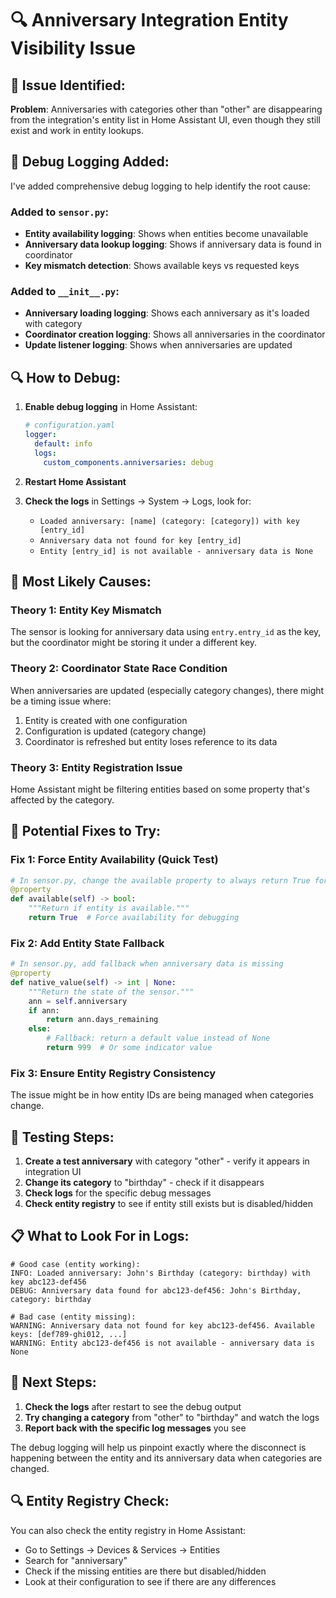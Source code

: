 # 🔍 Anniversary Integration Entity Visibility Issue

## 🚨 **Issue Identified:**

**Problem**: Anniversaries with categories other than "other" are disappearing from the integration's entity list in Home Assistant UI, even though they still exist and work in entity lookups.

## 🔧 **Debug Logging Added:**

I've added comprehensive debug logging to help identify the root cause:

### **Added to `sensor.py`:**
- **Entity availability logging**: Shows when entities become unavailable
- **Anniversary data lookup logging**: Shows if anniversary data is found in coordinator
- **Key mismatch detection**: Shows available keys vs requested keys

### **Added to `__init__.py`:**
- **Anniversary loading logging**: Shows each anniversary as it's loaded with category
- **Coordinator creation logging**: Shows all anniversaries in the coordinator
- **Update listener logging**: Shows when anniversaries are updated

## 🔍 **How to Debug:**

1. **Enable debug logging** in Home Assistant:
   ```yaml
   # configuration.yaml
   logger:
     default: info
     logs:
       custom_components.anniversaries: debug
   ```

2. **Restart Home Assistant**

3. **Check the logs** in Settings → System → Logs, look for:
   - `Loaded anniversary: [name] (category: [category]) with key [entry_id]`
   - `Anniversary data not found for key [entry_id]`
   - `Entity [entry_id] is not available - anniversary data is None`

## 🎯 **Most Likely Causes:**

### **Theory 1: Entity Key Mismatch**
The sensor is looking for anniversary data using `entry.entry_id` as the key, but the coordinator might be storing it under a different key.

### **Theory 2: Coordinator State Race Condition**
When anniversaries are updated (especially category changes), there might be a timing issue where:
1. Entity is created with one configuration
2. Configuration is updated (category change)
3. Coordinator is refreshed but entity loses reference to its data

### **Theory 3: Entity Registration Issue**
Home Assistant might be filtering entities based on some property that's affected by the category.

## 🔧 **Potential Fixes to Try:**

### **Fix 1: Force Entity Availability (Quick Test)**
```python
# In sensor.py, change the available property to always return True for testing
@property
def available(self) -> bool:
    """Return if entity is available."""
    return True  # Force availability for debugging
```

### **Fix 2: Add Entity State Fallback**
```python
# In sensor.py, add fallback when anniversary data is missing
@property
def native_value(self) -> int | None:
    """Return the state of the sensor."""
    ann = self.anniversary
    if ann:
        return ann.days_remaining
    else:
        # Fallback: return a default value instead of None
        return 999  # Or some indicator value
```

### **Fix 3: Ensure Entity Registry Consistency**
The issue might be in how entity IDs are being managed when categories change.

## 🚀 **Testing Steps:**

1. **Create a test anniversary** with category "other" - verify it appears in integration UI
2. **Change its category** to "birthday" - check if it disappears
3. **Check logs** for the specific debug messages
4. **Check entity registry** to see if entity still exists but is disabled/hidden

## 📋 **What to Look For in Logs:**

```
# Good case (entity working):
INFO: Loaded anniversary: John's Birthday (category: birthday) with key abc123-def456
DEBUG: Anniversary data found for abc123-def456: John's Birthday, category: birthday

# Bad case (entity missing):
WARNING: Anniversary data not found for key abc123-def456. Available keys: [def789-ghi012, ...]
WARNING: Entity abc123-def456 is not available - anniversary data is None
```

## 🎯 **Next Steps:**

1. **Check the logs** after restart to see the debug output
2. **Try changing a category** from "other" to "birthday" and watch the logs
3. **Report back with the specific log messages** you see

The debug logging will help us pinpoint exactly where the disconnect is happening between the entity and its anniversary data when categories are changed.

## 🔍 **Entity Registry Check:**

You can also check the entity registry in Home Assistant:
- Go to Settings → Devices & Services → Entities
- Search for "anniversary"
- Check if the missing entities are there but disabled/hidden
- Look at their configuration to see if there are any differences
